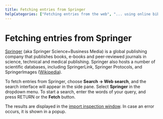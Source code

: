 ```yaml
---
title: Fetching entries from Springer
helpCategories: ["Fetching entries from the web", "... using online bibliographic database"]
---
```


# Fetching entries from Springer

[Springer](https://www.springer.com/) (aka Springer Science+Business Media) is a global publishing company that publishes books, e-books and peer-reviewed journals in science, technical and medical publishing. Springer also hosts a number of scientific databases, including SpringerLink, Springer Protocols, and SpringerImages ([Wikipedia](https://en.wikipedia.org/wiki/Springer_Science%2BBusiness_Media)).

To fetch entries from Springer, choose **Search -&gt; Web search**, and the search interface will appear in the side pane. Select **Springer** in the dropdown menu. To start a search, enter the words of your query, and press <kdb>RETURN</kdb> or the **Fetch** button.

The results are displayed in the [import inspection window](ImportInspectionDialog).
In case an error occurs, it is shown in a popup.
